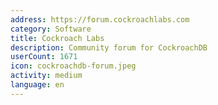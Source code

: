 ```yaml
---
address: https://forum.cockroachlabs.com
category: Software
title: Cockroach Labs
description: Community forum for CockroachDB
userCount: 1671
icon: cockroachdb-forum.jpeg
activity: medium
language: en
---
```

